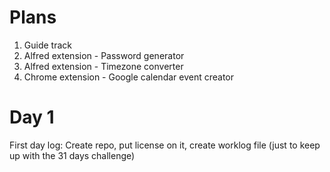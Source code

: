 # Plans

1. Guide track
2. Alfred extension - Password generator
3. Alfred extension - Timezone converter
4. Chrome extension - Google calendar event creator

# Day 1

First day log: Create repo, put license on it, create worklog file (just to keep up with the 31 days challenge)
